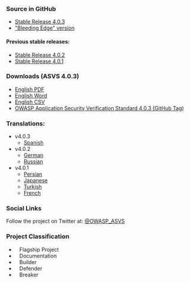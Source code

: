 ### Source in GitHub
* [Stable Release 4.0.3](https://github.com/OWASP/ASVS/tree/v4.0.3/4.0)
* ["Bleeding Edge" version](https://github.com/OWASP/ASVS/tree/master/5.0)

#### Previous stable releases:
* [Stable Release 4.0.2](https://github.com/OWASP/ASVS/tree/v4.0.2/4.0)
* [Stable Release 4.0.1](https://github.com/OWASP/ASVS/tree/v4.0.1/4.0)

### Downloads (ASVS 4.0.3)
* [English PDF](https://github.com/OWASP/ASVS/raw/v4.0.3/4.0/OWASP%20Application%20Security%20Verification%20Standard%204.0.3-en.pdf)
* [English Word](https://github.com/OWASP/ASVS/raw/v4.0.3/4.0/docs_en/OWASP%20Application%20Security%20Verification%20Standard%204.0.3-en.docx)
* [English CSV](https://github.com/OWASP/ASVS/raw/v4.0.3/4.0/docs_en/OWASP%20Application%20Security%20Verification%20Standard%204.0.3-en.csv)
* [OWASP Application Security Verification Standard 4.0.3 (GitHub Tag)](https://github.com/OWASP/ASVS/tree/v4.0.3)

### Translations:
* v4.0.3
   * [Spanish](https://github.com/OWASP/ASVS/raw/v4.0.3/4.0/OWASP%20Application%20Security%20Verification%20Standard%204.0.3-es.pdf)
* v4.0.2
   * [German](https://github.com/OWASP/ASVS/raw/v4.0.2/4.0/OWASP%20Application%20Security%20Verification%20Standard%204.0.2-de.pdf) 
   * [Russian](https://github.com/OWASP/ASVS/raw/v4.0.2/4.0/OWASP%20Application%20Security%20Verification%20Standard%204.0.2-ru.pdf) 
* v4.0.1
   * [Persian](https://github.com/OWASP/ASVS/raw/v4.0.1/4.0/OWASP%20Application%20Security%20Verification%20Standard%204.0.1-fa.pdf)
   * [Japanese](https://github.com/OWASP/ASVS/raw/v4.0.1/4.0/OWASP%20Application%20Security%20Verification%20Standard%204.0.1-ja.pdf)
   * [Turkish](https://github.com/OWASP/ASVS/raw/v4.0.1/4.0/OWASP%20Application%20Security%20Verification%20Standard%204.0.1-tr.pdf)
   * [French](https://github.com/OWASP/ASVS/raw/v4.0.1/4.0/OWASP%20Application%20Security%20Verification%20Standard%204.0.1-fr.pdf)

### Social Links
Follow the project on Twitter at: [@OWASP_ASVS](https://twitter.com/OWASP_ASVS)

### Project Classification
* <i class="fas fa-flag" style="font-size: 1.2em; color:#2ADA08;"></i><span style="font-size:1.0em;padding-left:12px;">Flagship Project</span>
* <i class="fas fa-book" style="font-size: 1.2em; color:#233e81;"></i><span style="font-size:1.0em;padding-left:12px;">Documentation</span>
* <i class="fas fa-toolbox" style="font-size: 1.2em; color:#233e81;"></i><span style="font-size:1.0em;padding-left:12px;">Builder</span> 
* <i class="fas fa-shield-alt" style="font-size: 1.2em; color:#233e81;"></i><span style="font-size:1.0em;padding-left:12px;">Defender</span>
* <i class="fas fa-user-secret" style="font-size: 1.2em; color:#233e81;"></i><span style="font-size:1.0em;padding-left:12px;">Breaker</span>
